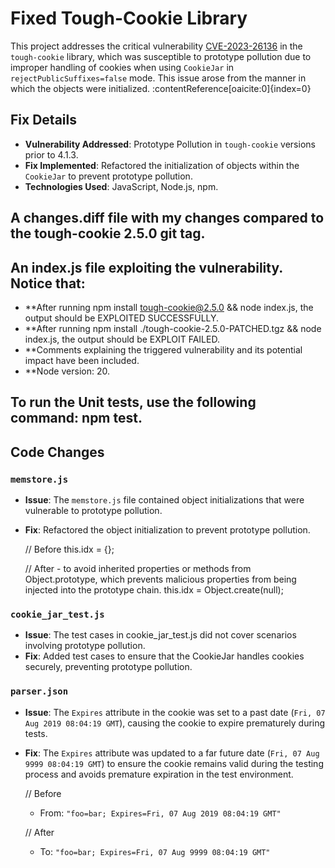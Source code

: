 # Fixed Tough-Cookie Library

This project addresses the critical vulnerability [CVE-2023-26136](https://nvd.nist.gov/vuln/detail/CVE-2023-26136) in the `tough-cookie` library, which was susceptible to prototype pollution due to improper handling of cookies when using `CookieJar` in `rejectPublicSuffixes=false` mode. This issue arose from the manner in which the objects were initialized. :contentReference[oaicite:0]{index=0}


## Fix Details

- **Vulnerability Addressed**: Prototype Pollution in `tough-cookie` versions prior to 4.1.3.
- **Fix Implemented**: Refactored the initialization of objects within the `CookieJar` to prevent prototype pollution.
- **Technologies Used**: JavaScript, Node.js, npm.

## A changes.diff file with my changes compared to the tough-cookie 2.5.0 git tag.

## An index.js file exploiting the vulnerability. Notice that:
- **After running npm install tough-cookie@2.5.0 && node index.js, the output should be EXPLOITED SUCCESSFULLY.
- **After running npm install ./tough-cookie-2.5.0-PATCHED.tgz && node index.js, the output should be EXPLOIT FAILED.
- **Comments explaining the triggered vulnerability and its potential impact have been included.
- **Node version: 20.

## To run the Unit tests, use the following command: npm test.

## Code Changes

### `memstore.js`

- **Issue**: The `memstore.js` file contained object initializations that were vulnerable to prototype pollution.
- **Fix**: Refactored the object initialization to prevent prototype pollution.

  // Before
  this.idx = {};

  // After - to avoid inherited properties or methods from Object.prototype, which prevents malicious properties from being injected into the prototype chain.
  this.idx = Object.create(null);

### `cookie_jar_test.js`

- **Issue**: The test cases in cookie_jar_test.js did not cover scenarios involving prototype pollution.
- **Fix**: Added test cases to ensure that the CookieJar handles cookies securely, preventing prototype pollution.

### `parser.json`

- **Issue**: The `Expires` attribute in the cookie was set to a past date (`Fri, 07 Aug 2019 08:04:19 GMT`), causing the cookie to expire prematurely during tests.
- **Fix**: The `Expires` attribute was updated to a far future date (`Fri, 07 Aug 9999 08:04:19 GMT`) to ensure the cookie remains valid during the testing 
           process and avoids premature expiration in the test environment.

  // Before
  - From: `"foo=bar; Expires=Fri, 07 Aug 2019 08:04:19 GMT"`

  // After
  - To: `"foo=bar; Expires=Fri, 07 Aug 9999 08:04:19 GMT"`
